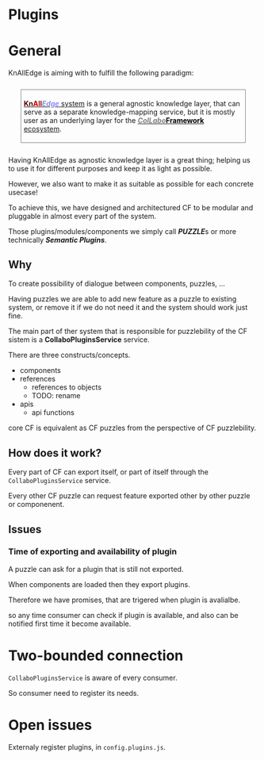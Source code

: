 # Plugins

# General

KnAllEdge is aiming with to fulfill the following paradigm:

<div style='border: 1px solid gray; padding: 5px; margin: 5%'>

[__<span style='color: #550000'>Kn</span><span style='color: #bb0000'>All</span><span style='color: #8888ff; font-style: italic;'>Edge</span></span>__ system](http://cf.colabo.space) is a general agnostic knowledge layer, that can serve as a separate knowledge-mapping service, but it is mostly user as an underlying layer for the  [__<span style='color: gray; font-style: italic;'>ColLabo</span><span
 style='color: black'>Framework</span>__ ecosystem](http://www.collaboscience.com).
</div>

Having KnAllEdge as agnostic knowledge layer is a great thing; helping us to use it for different purposes and keep it as light as possible.

However, we also want to make it as suitable as possible for each concrete usecase!

To achieve this, we have designed and architectured CF to be modular and pluggable in almost every part of the system.

Those plugins/modules/components we simply call ***PUZZLE***s or more technically ***Semantic Plugins***.

## Why

To create possibility of dialogue between components, puzzles, ...

Having puzzles we are able to add new feature as a puzzle to existing system, or remove it if we do not need it and the system should work just fine.

The main part of ther system that is responsible for puzzlebility of the CF sistem is a **CollaboPluginsService** service.

There are three constructs/concepts.

+ components
+ references
    + references to objects
    + TODO: rename
+ apis
    + api functions

core CF is equivalent as CF puzzles from the perspective of CF puzzlebility.

## How does it work?

Every part of CF can export itself, or part of itself through the `CollaboPluginsService` service.

Every other CF puzzle can request feature exported other by other puzzle or componenent.

## Issues

### Time of exporting and availability of plugin

A puzzle can ask for a plugin that is still not exported.

When components are loaded then they export plugins.

Therefore we have promises, that are trigered when plugin is avalialbe.

so any time consumer can check if plugin is available, and also can be notified first time it become available.

# Two-bounded connection

`CollaboPluginsService` is aware of every consumer.

So consumer need to register its needs.

# Open issues

Externaly register plugins, in `config.plugins.js`.
